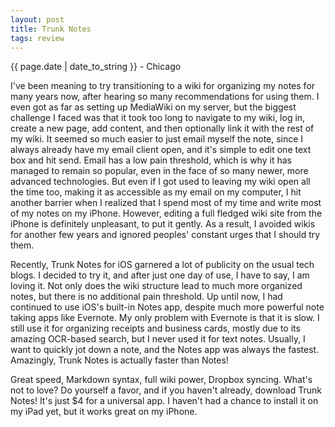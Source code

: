 ```yaml
---
layout: post
title: Trunk Notes
tags: review
---
```


<p class="meta">{{ page.date | date_to_string }} - Chicago</p>

<p>I've been meaning to try transitioning to a wiki for organizing my notes for many years now, after hearing so many recommendations for using them. I even got as far as setting up MediaWiki on my server, but the biggest challenge I faced was that it took too long to navigate to my wiki, log in, create a new page, add content, and then optionally link it with the rest of my wiki. It seemed so much easier to just email myself the note, since I always already have my email client open, and it's simple to edit one text box and hit send. Email has a low pain threshold, which is why it has managed to remain so popular, even in the face of so many newer, more advanced technologies. But even if I got used to leaving my wiki open all the time too, making it as accessible as my email on my computer, I hit another barrier when I realized that I spend most of my time and write most of my notes on my iPhone. However, editing a full fledged wiki site from the iPhone is definitely unpleasant, to put it gently. As a result, I avoided wikis for another few years and ignored peoples' constant urges that I should try them.</p>
<p>Recently, Trunk Notes for iOS garnered a lot of publicity on the usual tech blogs. I decided to try it, and after just one day of use, I have to say, I am loving it. Not only does the wiki structure lead to much more organized notes, but there is no additional pain threshold. Up until now, I had continued to use iOS's built-in Notes app, despite much more powerful note taking apps like Evernote. My only problem with Evernote is that it is slow. I still use it for organizing receipts and business cards, mostly due to its amazing OCR-based search, but I never used it for text notes. Usually, I want to quickly jot down a note, and the Notes app was always the fastest. Amazingly, Trunk Notes is actually faster than Notes!</p>
<p>Great speed, Markdown syntax, full wiki power, Dropbox syncing. What's not to love? Do yourself a favor, and if you haven't already, download Trunk Notes! It's just $4 for a universal app. I haven't had a chance to install it on my iPad yet, but it works great on my iPhone.</p>